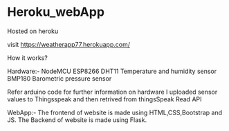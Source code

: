 # Heroku_webApp
Hosted on heroku

visit https://weatherapp77.herokuapp.com/

How it works?

Hardware:-
NodeMCU ESP8266 
DHT11 Temperature and humidity sensor
BMP180 Barometric pressure sensor

Refer arduino code for further information on hardware
I uploaded sensor values to Thingsspeak and then retrived from thingsSpeak Read API

WebApp:-
The frontend of website is made using HTML,CSS,Bootstrap and JS.
The Backend of website is made using Flask.

